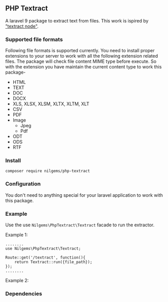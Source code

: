 ## PHP Textract
A laravel 9 package to extract text from files. This work is ispired by ["textract node"](https://www.npmjs.com/package/textract).

### Supported file formats
Following file formats is supported currently. You need to install proper extensions
to your server to work with all the following extension related files. The package will 
check file content MIME type before execute. So with the extension you have maintain
the current content type to work this package-
- HTML
- TEXT
- DOC
- DOCX
- XLS, XLSX, XLSM, XLTX, XLTM, XLT
- CSV
- PDF
- Image
  - Jpeg
  - Pdf
- ODT
- ODS
- RTF

### Install
``` 
composer require nilgems/php-textract
```
### Configuration
You don't need to anything special for your laravel application to work with this
package.

### Example
Use the use ```Nilgems\PhpTextract\Textract``` facade to run the extractor. 

Example 1: 
```
........
use Nilgems\PhpTextract\Textract;

Route::get('/textract', function(){
    return Textract::run({file_path});
});
........
```

Example 2:

### Dependencies
